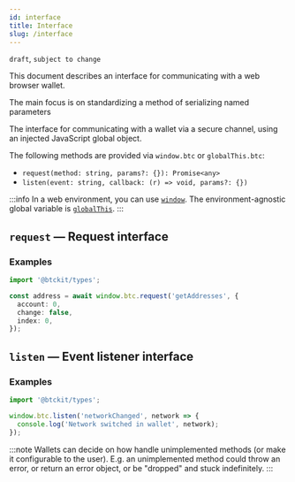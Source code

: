 ```yaml
---
id: interface
title: Interface
slug: /interface
---
```


`draft`, `subject to change`

This document describes an interface for communicating with a web browser wallet.

The main focus is on standardizing a method of serializing named parameters

The interface for communicating with a wallet via a secure channel, using an injected JavaScript global object.

The following methods are provided via `window.btc` or `globalThis.btc`:

- `request(method: string, params?: {}): Promise<any>`
- `listen(event: string, callback: (r) => void, params?: {})`

:::info
In a web environment, you can use [`window`](https://developer.mozilla.org/en-US/docs/Web/API/Window). The environment-agnostic global variable is [`globalThis`](https://developer.mozilla.org/en-US/docs/Web/JavaScript/Reference/Global_Objects/globalThis).
:::

## `request` — Request interface

### Examples

```ts
import '@btckit/types';

const address = await window.btc.request('getAddresses', {
  account: 0,
  change: false,
  index: 0,
});
```

## `listen` — Event listener interface

### Examples

```ts
import '@btckit/types';

window.btc.listen('networkChanged', network => {
  console.log('Network switched in wallet', network);
});
```

:::note
Wallets can decide on how handle unimplemented methods (or make it configurable to the user).
E.g. an unimplemented method could throw an error, or return an error object, or be "dropped" and stuck indefinitely.
:::
